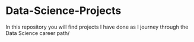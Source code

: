 # Data-Science-Projects
In this repository you will find projects I have done as I journey through the Data Science career path/ 
